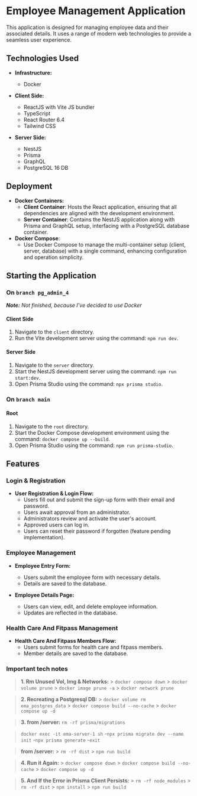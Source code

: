 # Employee Management Application

This application is designed for managing employee data and their associated details. It uses a range of modern web technologies to provide a seamless user experience.

## Technologies Used

- **Infrastructure:**

  - Docker

- **Client Side:**

  - ReactJS with Vite JS bundler
  - TypeScript
  - React Router 6.4
  - Tailwind CSS

- **Server Side:**
  - NestJS
  - Prisma
  - GraphQL
  - PostgreSQL 16 DB

## Deployment

- **Docker Containers:**
  - **Client Container**: Hosts the React application, ensuring that all dependencies are aligned with the development environment.
  - **Server Container**: Contains the NestJS application along with Prisma and GraphQL setup, interfacing with a PostgreSQL database container.
- **Docker Compose**:
  - Use Docker Compose to manage the multi-container setup (client, server, database) with a single command, enhancing configuration and operation simplicity.

## Starting the Application

### On `branch pg_admin_4`

_**Note:** Not finished, because I've decided to use Docker_

#### Client Side

1. Navigate to the `client` directory.
2. Run the Vite development server using the command: `npm run dev`.

#### Server Side

1. Navigate to the `server` directory.
2. Start the NestJS development server using the command: `npm run start:dev`.
3. Open Prisma Studio using the command: `npx prisma studio`.

### On `branch main`

#### Root

1. Navigate to the `root` directory.
2. Start the Docker Compose development environment using the command: `docker compose up --build`.
3. Open Prisma Studio using the command: `npm run prisma-studio`.

## Features

### Login & Registration

- **User Registration & Login Flow:**
  - Users fill out and submit the sign-up form with their email and password.
  - Users await approval from an administrator.
  - Administrators review and activate the user's account.
  - Approved users can log in.
  - Users can reset their password if forgotten (feature pending implementation).

### Employee Management

- **Employee Entry Form:**

  - Users submit the employee form with necessary details.
  - Details are saved to the database.

- **Employee Details Page:**
  - Users can view, edit, and delete employee information.
  - Updates are reflected in the database.

### Health Care And Fitpass Management

- **Health Care And Fitpass Members Flow:**
  - Users submit forms for health care and fitpass members.
  - Member details are saved to the database.

### Important tech notes

> **1. Rm Unused Vol, Img & Networks:** > `docker compose down` > `docker volume prune` > `docker image prune -a` > `docker network prune`

> **2. Recreating a Postgresql DB:** > `docker volume rm ema_postgres_data` > `docker compose build --no-cache` > `docker compose up -d`

> **3. from /server:**
> `rm -rf prisma/migrations`

> `docker exec -it ema-server-1 sh` -`npx prisma migrate dev --name init` -`npx prisma generate` -`exit`

> **from /server:** > `rm -rf dist` > `npm run build`

> **4. Run it Again:** > `docker compose down` > `docker compose build --no-cache` > `docker compose up -d`

> **5. And If the Error in Prisma Client Persists:** > `rm -rf node_modules` > `rm -rf dist` > `npm install` > `npm run build`
